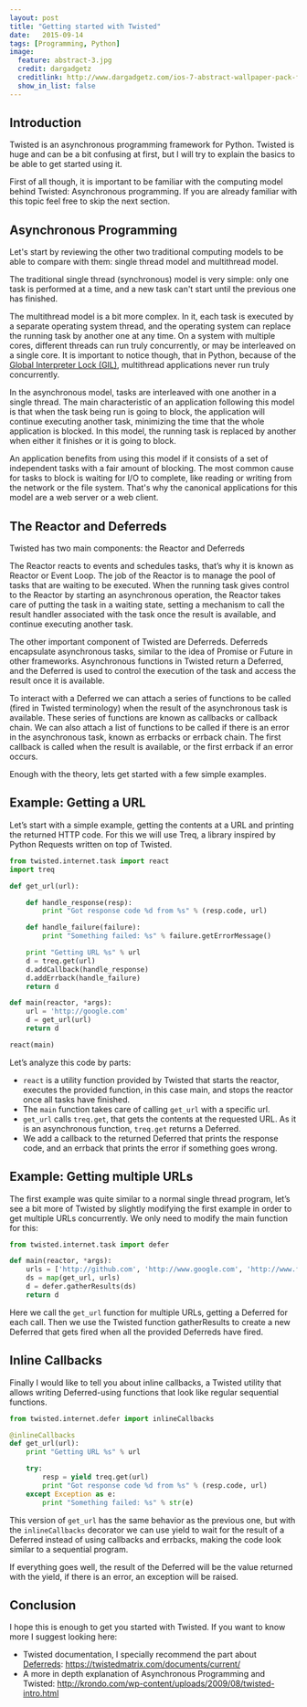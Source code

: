 ```yaml
---
layout: post
title: "Getting started with Twisted"
date:   2015-09-14
tags: [Programming, Python]
image:
  feature: abstract-3.jpg
  credit: dargadgetz
  creditlink: http://www.dargadgetz.com/ios-7-abstract-wallpaper-pack-for-iphone-5-and-ipod-touch-retina/
  show_in_list: false
---
```


## Introduction

Twisted is an asynchronous programming framework for Python. Twisted is huge and can be a bit confusing at first, but I will try to explain the basics to be able to get started using it.

First of all though, it is important to be familiar with the computing model behind Twisted: Asynchronous programming. If you are already familiar with this topic feel free to skip the next section.

## Asynchronous Programming

Let's start by reviewing the other two traditional computing models to be able to compare with them: single thread model and multithread model.

The traditional single thread (synchronous) model is very simple: only one task is performed at a time, and a new task can't start until the previous one has finished.

The multithread model is a bit more complex. In it, each task is executed by a separate operating system thread, and the operating system can replace the running task by another one at any time. On a system with multiple cores, different threads can run truly concurrently, or may be interleaved on a single core. It is important to notice though, that in Python, because of the [Global Interpreter Lock (GIL)](https://wiki.python.org/moin/GlobalInterpreterLock), multithread applications never run truly concurrently.

In the asynchronous model, tasks are interleaved with one another in a single thread. The main characteristic of an application following this model is that when the task being run is going to block, the application will continue executing another task, minimizing the time that the whole application is blocked. In this model, the running task is replaced by another when either it finishes or it is going to block.

An application benefits from using this model if it consists of a set of independent tasks with a fair amount of blocking. The most common cause for tasks to block is waiting for I/O to complete, like reading or writing from the network or the file system. That's why the canonical applications for this model are a web server or a web client.

## The Reactor and Deferreds

Twisted has two main components: the Reactor and Deferreds

The Reactor reacts to events and schedules tasks, that’s why it is known as Reactor or Event Loop. The job of the Reactor is to manage the pool of tasks that are waiting to be executed. When the running task gives control to the Reactor by starting an asynchronous operation, the Reactor takes care of putting the task in a waiting state, setting a mechanism to call the result handler associated with the task once the result is available, and continue executing another task.

The other important component of Twisted are Deferreds. Deferreds encapsulate asynchronous tasks, similar to the idea of Promise or Future in other frameworks. Asynchronous functions in Twisted return a Deferred, and the Deferred is used to control the execution of the task and access the result once it is available.

To interact with a Deferred we can attach a series of functions to be called (fired in Twisted terminology) when the result of the asynchronous task is available. These series of functions are known as callbacks or callback chain. We can also attach a list of functions to be called if there is an error in the asynchronous task, known as errbacks or errback chain. The first callback is called when the result is available, or the first errback if an error occurs.

Enough with the theory, lets get started with a few simple examples.

## Example: Getting a URL

Let’s start with a simple example, getting the contents at a URL and printing the returned HTTP code. For this we will use Treq, a library inspired by Python Requests written on top of Twisted.

```python
from twisted.internet.task import react
import treq

def get_url(url):

    def handle_response(resp):
        print "Got response code %d from %s" % (resp.code, url)

    def handle_failure(failure):
        print "Something failed: %s" % failure.getErrorMessage()

    print "Getting URL %s" % url
    d = treq.get(url)
    d.addCallback(handle_response)
    d.addErrback(handle_failure)
    return d

def main(reactor, *args):
    url = 'http://google.com'
    d = get_url(url)
    return d

react(main)
```

Let’s analyze this code by parts:

* ```react``` is a utility function provided by Twisted that starts the reactor, executes the provided function, in this case main, and stops the reactor once all tasks have finished.
* The ```main``` function takes care of calling ```get_url``` with a specific url.
* ```get_url``` calls ```treq.get```, that gets the contents at the requested URL. As it is an asynchronous function, ```treq.get``` returns a Deferred.
* We add a callback to the returned Deferred that prints the response code, and an errback that prints the error if something goes wrong.

## Example: Getting multiple URLs

The first example was quite similar to a normal single thread program, let’s see a bit more of Twisted by slightly modifying the first example in order to get multiple URLs concurrently. We only need to modify the main function for this:

```python
from twisted.internet.task import defer

def main(reactor, *args):
    urls = ['http://github.com', 'http://www.google.com', 'http://www.facebook.com']
    ds = map(get_url, urls)
    d = defer.gatherResults(ds)
    return d
```

Here we call the ```get_url``` function for multiple URLs, getting a Deferred for each call. Then we use the Twisted function gatherResults to create a new Deferred that gets fired when all the provided Deferreds have fired.

## Inline Callbacks

Finally I would like to tell you about inline callbacks, a Twisted utility that allows writing Deferred-using functions that look like regular sequential functions.

```python
from twisted.internet.defer import inlineCallbacks

@inlineCallbacks
def get_url(url):
    print "Getting URL %s" % url

    try:
        resp = yield treq.get(url)
        print "Got response code %d from %s" % (resp.code, url)    
    except Exception as e:
        print "Something failed: %s" % str(e)

```

This version of ```get_url``` has the same behavior as the previous one, but with the ```inlineCallbacks``` decorator we can use yield to wait for the result of a Deferred instead of using callbacks and errbacks, making the code look similar to a sequential program.

If everything goes well, the result of the Deferred will be the value returned with the yield, if there is an error, an exception will be raised.

## Conclusion

I hope this is enough to get you started with Twisted. If you want to know more I suggest looking here:

* Twisted documentation, I specially recommend the part about [Deferreds](https://twistedmatrix.com/documents/current/core/howto/defer.html): https://twistedmatrix.com/documents/current/
* A more in depth explanation of Asynchronous Programming and Twisted: http://krondo.com/wp-content/uploads/2009/08/twisted-intro.html
